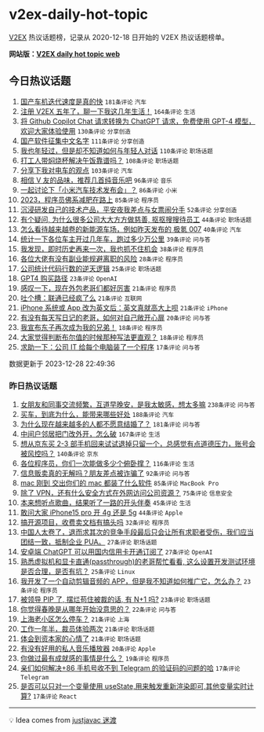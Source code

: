 # v2ex-daily-hot-topic

[V2EX](https://www.v2ex.com/) 热议话题榜，记录从 2020-12-18 日开始的 V2EX 热议话题榜单。

**网站版：[V2EX daily hot topic web](https://boojack.github.io/v2ex-daily-hot-topic-web/)**

## 今日热议话题

<!-- TODAY BEGIN -->

1. [国产车机迭代速度是真的快](https://www.v2ex.com/t/1004012) `181条评论` `汽车`
1. [注册 V2EX 五年了，聊一下我这几年生活！](https://www.v2ex.com/t/1004101) `164条评论` `生活`
1. [将 Github Copilot Chat 请求转换为 ChatGPT 请求，免费使用 GPT-4 模型，欢迎大家体验使用](https://www.v2ex.com/t/1004009) `130条评论` `分享创造`
1. [国产软件征集中文名字](https://www.v2ex.com/t/1004053) `111条评论` `分享创造`
1. [我也年轻过，但是却不知道如何与年轻人对话](https://www.v2ex.com/t/1004081) `110条评论` `职场话题`
1. [打工人带焖烧杯解决午饭靠谱吗？](https://www.v2ex.com/t/1003998) `108条评论` `职场话题`
1. [分享下我对电车的观点](https://www.v2ex.com/t/1004059) `103条评论` `汽车`
1. [相信 V 友的品味，推荐几首纯音乐吧](https://www.v2ex.com/t/1004049) `96条评论` `音乐`
1. [一起讨论下「小米汽车技术发布会」？](https://www.v2ex.com/t/1004118) `86条评论` `小米`
1. [2023，程序员佛系减肥在路上](https://www.v2ex.com/t/1003992) `85条评论` `程序员`
1. [沉浸研发自己的技术产品，平安夜我差点与女票闹分手](https://www.v2ex.com/t/1004000) `52条评论` `分享创造`
1. [有个疑问, 为什么很多公司大大方方做慈善, 抠抠搜搜待员工](https://www.v2ex.com/t/1004026) `44条评论` `职场话题`
1. [怎么看待越来越卷的新能源车场，例如昨天发布的 极氪 007](https://www.v2ex.com/t/1004011) `40条评论` `汽车`
1. [统计一下各位车主开过几年车，跑过多少万公里](https://www.v2ex.com/t/1004110) `39条评论` `问与答`
1. [我发现，即时历史再来一次，我也抓不住机会](https://www.v2ex.com/t/1004148) `38条评论` `程序员`
1. [各位大佬有没有副业能规避离职的风险](https://www.v2ex.com/t/1003997) `28条评论` `程序员`
1. [公司统计代码行数的逆天逻辑](https://www.v2ex.com/t/1004126) `25条评论` `职场话题`
1. [GPT4 购买路径](https://www.v2ex.com/t/1004013) `23条评论` `OpenAI`
1. [感叹一下，现在外包老哥们都好厉害](https://www.v2ex.com/t/1004123) `21条评论` `程序员`
1. [吐个槽：联通已经疯了么](https://www.v2ex.com/t/1004036) `21条评论` `互联网`
1. [iPhone 系统或 App 改为英文后：英文真就高大上呗](https://www.v2ex.com/t/1004028) `21条评论` `iPhone`
1. [有没有每天写日记的老哥，如何对自己敞开心扉](https://www.v2ex.com/t/1004193) `20条评论` `问与答`
1. [我宣布东子再次成为我的兄弟！](https://www.v2ex.com/t/1004191) `18条评论` `程序员`
1. [大家觉得判断布尔值的时候那种写法更直观？](https://www.v2ex.com/t/1004136) `18条评论` `程序员`
1. [求助一下：公司 IT 给每个电脑装了一个程序](https://www.v2ex.com/t/1004115) `17条评论` `问与答`

数据更新于 2023-12-28 22:49:36

<!-- TODAY END -->

### 昨日热议话题

<!-- YESTERDAY BEGIN -->

1. [女朋友和同事交流频繁，互道早晚安，是我太敏感，想太多嘛](https://www.v2ex.com/t/1003881) `238条评论` `问与答`
1. [买车，到底为什么，能带来哪些好处](https://www.v2ex.com/t/1003750) `188条评论` `汽车`
1. [为什么现在越来越多的人都不愿意结婚了？](https://www.v2ex.com/t/1003720) `181条评论` `问与答`
1. [中间户邻居把门改外开，怎么破](https://www.v2ex.com/t/1003770) `167条评论` `生活`
1. [想从京东买 2-3 部手机回来试试退掉只留一个，总感觉有点道德压力，账号会被风控吗？](https://www.v2ex.com/t/1003730) `140条评论` `京东`
1. [各位程序员，你们一次能做多少个俯卧撑？](https://www.v2ex.com/t/1003785) `116条评论` `生活`
1. [信息贩卖真的无解吗？朋友差点被诈骗了](https://www.v2ex.com/t/1003688) `92条评论` `问与答`
1. [mac 刚到 交出你们的 mac 都装了什么软件](https://www.v2ex.com/t/1003846) `85条评论` `MacBook Pro`
1. [除了 VPN，还有什么安全方式在外网访问公司资源？](https://www.v2ex.com/t/1003747) `75条评论` `信息安全`
1. [本来想听点歌曲，结果听了一路的开头伴奏](https://www.v2ex.com/t/1003699) `45条评论` `生活`
1. [敢问大家 iPhone15 pro 开 4g 还是 5g](https://www.v2ex.com/t/1003692) `44条评论` `Apple`
1. [搞开源项目，收费卖文档有搞头吗](https://www.v2ex.com/t/1003893) `32条评论` `程序员`
1. [中国人太卷了，退而求其次的竞争手段最后只会让所有求职者受伤，我们应当团结一致，抵制企业 PUA。](https://www.v2ex.com/t/1003834) `27条评论` `职场话题`
1. [安卓端 ChatGPT 可以用国内信用卡开通订阅了](https://www.v2ex.com/t/1003696) `27条评论` `OpenAI`
1. [熟悉虚拟机和显卡直通(passthrough)的老哥帮忙看看, 这么设置开发测试环境是否合理，是否有坑？](https://www.v2ex.com/t/1003714) `25条评论` `Linux`
1. [我开发了一个自动剪辑音频的 APP，但是我不知道如何推广它，怎么办？](https://www.v2ex.com/t/1003882) `23条评论` `程序员`
1. [被领导 PIP 了, 摆烂苟住被裁的话, 有 N+1 吗?](https://www.v2ex.com/t/1003749) `23条评论` `职场话题`
1. [你觉得春晚是从哪年开始没意思的？](https://www.v2ex.com/t/1003908) `22条评论` `问与答`
1. [上海老小区怎么停车？](https://www.v2ex.com/t/1003920) `21条评论` `上海`
1. [工作一年半，裁员体验两次](https://www.v2ex.com/t/1003801) `21条评论` `职场话题`
1. [体会到资本家的心情了](https://www.v2ex.com/t/1003782) `21条评论` `职场话题`
1. [有没有好用的私人音乐播放器](https://www.v2ex.com/t/1003691) `20条评论` `Apple`
1. [你做过最有成就感的事情是什么？](https://www.v2ex.com/t/1003742) `19条评论` `程序员`
1. [亲们如何解决+86 手机号收不到 Telegram 的验证码的问题的哈](https://www.v2ex.com/t/1003885) `17条评论` `Telegram`
1. [是否可以只对一个变量使用 useState,用来触发重新渲染即可,其他变量实时计算?](https://www.v2ex.com/t/1003740) `17条评论` `React`

<!-- YESTERDAY END -->

---

💡 Idea comes from [justjavac 迷渡](https://github.com/justjavac/)
